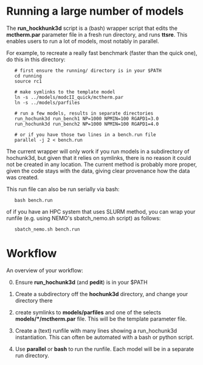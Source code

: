 # Running a large number of models

The **run_hockhunk3d** script is a (bash) wrapper script that edits the **mctherm.par**
parameter file in a fresh run directory, and runs **ttsre**.  This enables users to
run a lot of models, most notably in parallel.

For example, to recreate a really fast benchmark (faster than the
quick one), do this in this directory:

       # first ensure the running/ directory is in your $PATH
       cd running
       source rc1

       # make symlinks to the template model
       ln -s ../models/modcII_quick/mctherm.par
       ln -s ../models/parfiles

       # run a few models, results in separate directories
       run_hochunk3d run_bench1 NP=1000 NPMIN=100 RGAPD1=3.0
       run_hochunk3d run_bench2 NP=1000 NPMIN=100 RGAPD1=4.0

       # or if you have those two lines in a bench.run file
       parallel -j 2 < bench.run

The current wrapper will only work if you run models in a subdirectory of hochunk3d,
but given that it relies on symlinks, there is no reason it could not be created
in any location. The current method is probably more proper, given the code stays with
the data, giving clear provenance how the data was created.

This run file can also be run serially via bash:

       bash bench.run

of if you have an HPC system that uses SLURM method, you can wrap your
runfile (e.g. using NEMO's sbatch_nemo.sh script) as follows:

       sbatch_nemo.sh bench.run


# Workflow

An overview of your workflow:

0.  Ensure **run_hochunk3d** (and **pedit**) is in your $PATH

1.  Create a subdirectory off the **hochunk3d** directory, and change your directory there

2.  create symlinks to **models/parfiles** and one of the selects **models/*/mctherm.par** file.
    This will be the template parameter file.

3.  Create a (text) runfile with many lines showing a run_hochunk3d instantiation. This can often
    be automated with a bash or python script.

4.  Use **parallel** or **bash** to run the runfile. Each model will be in a separate run directory.


